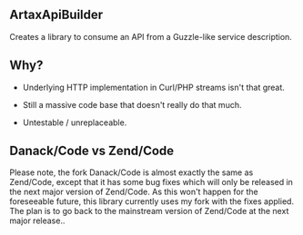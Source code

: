 ## ArtaxApiBuilder


Creates a library to consume an API from a Guzzle-like service description.


## Why?

* Underlying HTTP implementation in Curl/PHP streams isn't that great.

* Still a massive code base that doesn't really do that much.

* Untestable / unreplaceable. 




## Danack/Code vs Zend/Code


Please note, the fork Danack/Code is almost exactly the same as Zend/Code, except that it has some bug fixes which will only be released in the next major version of Zend/Code. As this won't happen for the foreseeable future, this library currently uses my fork with the fixes applied. The plan is to go back to the mainstream version of Zend/Code at the next major release..